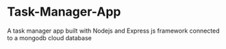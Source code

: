# Task-Manager-App
A task manager app built with Nodejs and Express js framework connected to a mongodb cloud database
